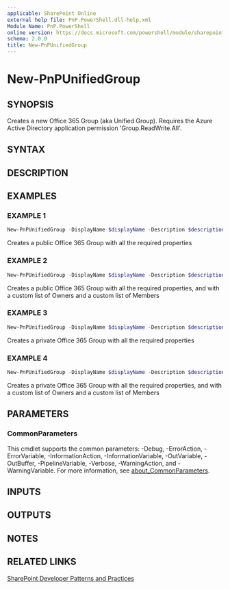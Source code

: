 ```yaml
---
applicable: SharePoint Online
external help file: PnP.PowerShell.dll-help.xml
Module Name: PnP.PowerShell
online version: https://docs.microsoft.com/powershell/module/sharepoint-pnp/new-pnpunifiedgroup
schema: 2.0.0
title: New-PnPUnifiedGroup
---
```


# New-PnPUnifiedGroup

## SYNOPSIS
Creates a new Office 365 Group (aka Unified Group). Requires the Azure Active Directory application permission 'Group.ReadWrite.All'.

## SYNTAX

## DESCRIPTION

## EXAMPLES

### EXAMPLE 1
```powershell
New-PnPUnifiedGroup -DisplayName $displayName -Description $description -MailNickname $nickname
```

Creates a public Office 365 Group with all the required properties

### EXAMPLE 2
```powershell
New-PnPUnifiedGroup -DisplayName $displayName -Description $description -MailNickname $nickname -Owners $arrayOfOwners -Members $arrayOfMembers
```

Creates a public Office 365 Group with all the required properties, and with a custom list of Owners and a custom list of Members

### EXAMPLE 3
```powershell
New-PnPUnifiedGroup -DisplayName $displayName -Description $description -MailNickname $nickname -IsPrivate
```

Creates a private Office 365 Group with all the required properties

### EXAMPLE 4
```powershell
New-PnPUnifiedGroup -DisplayName $displayName -Description $description -MailNickname $nickname -Owners $arrayOfOwners -Members $arrayOfMembers -IsPrivate
```

Creates a private Office 365 Group with all the required properties, and with a custom list of Owners and a custom list of Members

## PARAMETERS

### CommonParameters
This cmdlet supports the common parameters: -Debug, -ErrorAction, -ErrorVariable, -InformationAction, -InformationVariable, -OutVariable, -OutBuffer, -PipelineVariable, -Verbose, -WarningAction, and -WarningVariable. For more information, see [about_CommonParameters](http://go.microsoft.com/fwlink/?LinkID=113216).

## INPUTS

## OUTPUTS

## NOTES

## RELATED LINKS

[SharePoint Developer Patterns and Practices](https://aka.ms/sppnp)